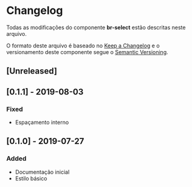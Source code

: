 # Changelog
Todas as modificações do componente **br-select** estão descritas neste arquivo.

O formato deste arquivo é baseado no [Keep a Changelog](https://keepachangelog.com/en/1.0.0/) e o versionamento deste componente segue o [Semantic Versioning](https://semver.org/spec/v2.0.0.html).

## [Unreleased]

## [0.1.1] - 2019-08-03
### Fixed
- Espaçamento interno

## [0.1.0] - 2019-07-27
### Added
- Documentação inicial
- Estilo básico
